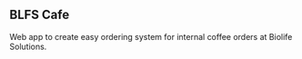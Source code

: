 ## BLFS Cafe

Web app to create easy ordering system for internal coffee orders at Biolife Solutions.